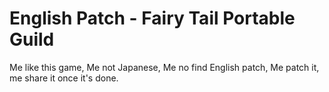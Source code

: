 # English Patch - Fairy Tail Portable Guild

Me like this game,
Me not Japanese,
Me no find English patch,
Me patch it,
me share it once it's done.
